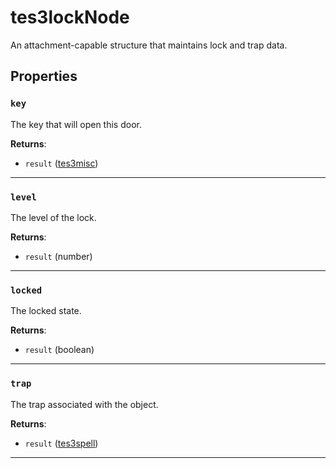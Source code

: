 <!---
	This file is autogenerated. Do not edit this file manually. Your changes will be ignored.
	More information: https://github.com/MWSE/MWSE/tree/master/docs
-->

# tes3lockNode

An attachment-capable structure that maintains lock and trap data.

## Properties

### `key`
<div class="search_terms" style="display: none">key</div>

The key that will open this door.

**Returns**:

* `result` ([tes3misc](../../types/tes3misc))

***

### `level`
<div class="search_terms" style="display: none">level</div>

The level of the lock.

**Returns**:

* `result` (number)

***

### `locked`
<div class="search_terms" style="display: none">locked</div>

The locked state.

**Returns**:

* `result` (boolean)

***

### `trap`
<div class="search_terms" style="display: none">trap</div>

The trap associated with the object.

**Returns**:

* `result` ([tes3spell](../../types/tes3spell))

***

